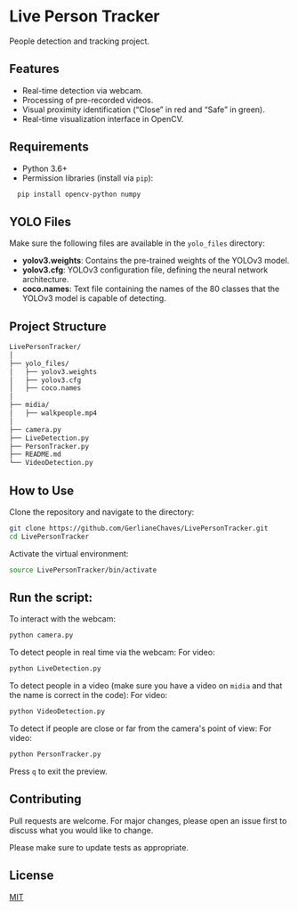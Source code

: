 # Live Person Tracker

People detection and tracking project.

## Features

- Real-time detection via webcam.
- Processing of pre-recorded videos.
- Visual proximity identification (“Close” in red and “Safe” in green).
- Real-time visualization interface in OpenCV.

## Requirements

- Python 3.6+
- Permission libraries (install via `pip`):  
```bash
  pip install opencv-python numpy
  ```
## YOLO Files

Make sure the following files are available in the `yolo_files` directory:

- **yolov3.weights**: Contains the pre-trained weights of the YOLOv3 model.
- **yolov3.cfg**: YOLOv3 configuration file, defining the neural network architecture.
- **coco.names**: Text file containing the names of the 80 classes that the YOLOv3 model is capable of detecting.

## Project Structure
  ```bash
LivePersonTracker/
│
├── yolo_files/
│   ├── yolov3.weights
│   ├── yolov3.cfg
│   ├── coco.names
│
├── midia/
│   ├── walkpeople.mp4
│
├── camera.py
├── LiveDetection.py
├── PersonTracker.py
├── README.md
└── VideoDetection.py
  ```

## How to Use

Clone the repository and navigate to the directory:

  ```bash
git clone https://github.com/GerlianeChaves/LivePersonTracker.git
cd LivePersonTracker
  ```
Activate the virtual environment:
  ```bash
source LivePersonTracker/bin/activate 
  ```

## Run the script:

To interact with the webcam:
  ```bash
python camera.py
  ```

To detect people in real time via the webcam:
For video:
  ```bash
python LiveDetection.py
  ```

To detect people in a video (make sure you have a video on `midia` and that the name is correct in the code):
For video:
  ```bash
python VideoDetection.py
  ```

To detect if people are close or far from the camera's point of view:
For video:
  ```bash
python PersonTracker.py
  ```

Press `q` to exit the preview.


## Contributing

Pull requests are welcome. For major changes, please open an issue first
to discuss what you would like to change.

Please make sure to update tests as appropriate.

## License

[MIT](https://choosealicense.com/licenses/mit/)